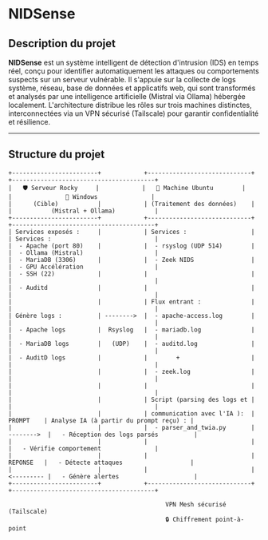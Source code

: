 # NIDSense

## Description du projet

**NIDSense** est un système intelligent de détection d'intrusion (IDS) en temps réel, conçu pour identifier automatiquement les attaques ou comportements suspects sur un serveur vulnérable.
Il s'appuie sur la collecte de logs système, réseau, base de données et applicatifs web, qui sont transformés et analysés par une intelligence artificielle (Mistral via Ollama) hébergée localement.
L'architecture distribue les rôles sur trois machines distinctes, interconnectées via un VPN sécurisé (Tailscale) pour garantir confidentialité et résilience.

---

## Structure du projet

```
+------------------------+            +-----------------------------+             +----------------------------------------+
|   🛡️ Serveur Rocky     |            |   🔎 Machine Ubuntu        |             |               🤖 Windows               |
|      (Cible)           |            | (Traitement des données)    |             |           (Mistral + Ollama)           |
+------------------------+            +-----------------------------+             +----------------------------------------+
| Services exposés :     |            | Services :                  |             | Services :                             |
|  - Apache (port 80)    |            |  - rsyslog (UDP 514)        |             |  - Ollama (Mistral)                    |
|  - MariaDB (3306)      |            |  - Zeek NIDS                |             |  - GPU Accélération                    |
|  - SSH (22)            |            |                             |             |                                        |
|  - Auditd              |            |                             |             |                                        |
|                        |            | Flux entrant :              |             |                                        |
| Génère logs :          | -------->  |  - apache-access.log        |             |                                        |
|  - Apache logs         |  Rsyslog   |  - mariadb.log              |             |                                        |
|  - MariaDB logs        |   (UDP)    |  - auditd.log               |             |                                        |
|  - AuditD logs         |            |        +                    |             |                                        |
|                        |            |  - zeek.log                 |             |                                        |
|                        |            |                             |             |                                        |
|                        |            | Script (parsing des logs et |             |                                        |
|                        |            | communication avec l'IA ):  |   PROMPT    | Analyse IA (à partir du prompt reçu) : |
|                        |            |  - parser_and_twia.py       |  -------->  |   - Réception des logs parsés          |
|                        |            |                             |             |   - Vérifie comportement               |
|                        |            |                             |   REPONSE   |   - Détecte attaques                   |
|                        |            |                             |  <--------- |   - Génère alertes                     |
+------------------------+            +-----------------------------+             +----------------------------------------+
```

                                                VPN Mesh sécurisé (Tailscale)
                                                🔒 Chiffrement point-à-point

